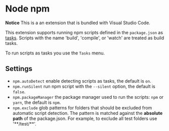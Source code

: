 # Node npm

**Notice** This is a an extension that is bundled with Visual Studio Code. 

This extension supports running npm scripts defined in the `package.json` as [tasks](https://code.visualstudio.com/docs/editor/tasks). Scripts with the name 'build', 'compile', or 'watch'
are treated as build tasks.

To run scripts as tasks you use the `Tasks` menu.

## Settings
- `npm.autoDetect` enable detecting scripts as tasks, the default is `on`.
- `npm.runSilent` run npm script with the `--silent` option, the default is `false`.
- `npm.packageManager` the package manager used to run the scripts: `npm` or `yarn`, the default is `npm`.
- `npm.exclude` glob patterns for folders that should be excluded from automatic script detection. The pattern is matched against the **absolute path** of the package.json. For example, to exclude all test folders use '&ast;&ast;/test/&ast;&ast;'.
